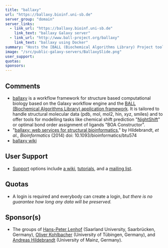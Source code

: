 ```yaml
---
title: "ballaxy"
url: "https://ballaxy.bioinf.uni-sb.de"
server_group: "domain"
server_links: 
  - link_url: "https://ballaxy.bioinf.uni-sb.de"
    link_text: "ballaxy Galaxy server"
  - link_url: "http://www.ball-project.org/ballaxy"
    link_text: "ballaxy using Docker"
summary: "Hosts the [BALL (Biochemical Algorithms Library) Project tools](http://www.ball-project.org/), i.e. computer aided drug design and molecular modelling based on protein and ligand structure data. "
image: "/src/public-galaxy-servers/BallaxySlide.png"
user_support: 
quotas: 
sponsors: 
---
```


## Comments

* [ballaxy](https://ballaxy.bioinf.uni-sb.de) is a workflow framework for structure based computational biology based on the Galaxy workflow engine and the [BALL (Biochemical Algorithms Library) application framework](http://www.ball-project.org/). It is tailored to handle structural molecular data (pdb, mol, mol2, hin, xyz, smiles) and to offer tools for modelling tasks like chemical shift prediction "[NightShift](http://bit.ly/WZPjPt)" or optimal bond order assignment of ligands "BOA Constructor".
* "[ballaxy: web services for structural bioinformatics](http://bit.ly/1tu5CTI)," by Hildebrandt, *et al.,* *Bioinformatics* (2014) doi: 10.1093/bioinformatics/btu574
* [ballaxy wiki](http://ball-trac.bioinf.uni-sb.de/wiki/ballaxy)

## User Support

* [Support](http://ball-trac.bioinf.uni-sb.de/wiki/ballaxy#1.1.Support) options include [a wiki](http://ball-trac.bioinf.uni-sb.de/wiki/ballaxy), [tutorials](http://ball-trac.bioinf.uni-sb.de/wiki/ballaxy#point_tutorials), and a [mailing list](http://groups.google.com/group/ball-user-list).

## Quotas

* A login is required and everybody can create a login, *but there is no guarantee how long any data will be preserved.*

## Sponsor(s)

* The groups of [Hans-Peter Lenhof](http://www.bioinf.uni-sb.de/HPL) (Saarland University, Saarbrücken, Germany), [Oliver Kohlbacher](http://www-bs.informatik.uni-tuebingen.de) (University of Tübingen, Germany), and [Andreas Hildebrandt](http://bio.informatik.uni-mainz.de/members/andreas.hildebrandt) (University of Mainz, Germany).

